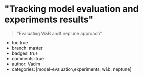 # "Tracking model evaluation and experiments results"
> "Evaluating W&B andf neptune approach"

- toc:true
- branch: master
- badges: true
- comments: true
- author: Vadim 
- categories: [model-evaluation,experiments, w&b, neptune]


